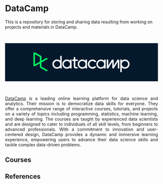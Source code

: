# DataCamp
This is a repository for storing and sharing data resulting from working on projects and materials in DataCamp.

<br />

<p align="center">
  <a href="https://www.datacamp.com/"><img src="README/DataCamp-logo.png"></a>
</p>

<br />

<p align="justify">
  <a href="https://www.datacamp.com/">DataCamp</a> is a leading online learning platform for data science and analytics. Their mission is to democratize data skills for everyone. They offer a comprehensive range of interactive courses, tutorials, and projects on a variety of topics including programming, statistics, machine learning, and deep learning. The courses are taught by experienced data scientists and are designed to cater to individuals of all skill levels, from beginners to advanced professionals. With a commitment to innovation and user-centered design, DataCamp provides a dynamic and immersive learning experience, empowering users to advance their data science skills and tackle complex data-driven problems.
</p>

## Courses

## References

